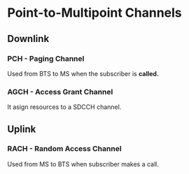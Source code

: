# Point-to-Multipoint Channels

## Downlink

### PCH - Paging Channel

Used from BTS to MS when the subscriber is **called.**

### AGCH - Access Grant Channel

It asign resources to a SDCCH channel.

## Uplink

### RACH - Random Access Channel

Used from MS to BTS when subscriber makes a call.
